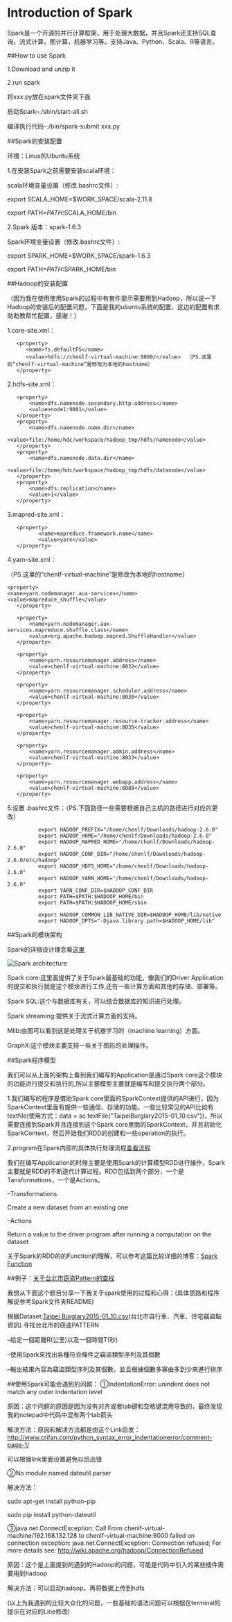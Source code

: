 # Introduction of Spark

Spark是一个开源的并行计算框架，用于处理大数据，并且Spark还支持SQL查询，流式计算，图计算，机器学习等。支持Java、Python、Scala、R等语言。

##How to use Spark

1.Download and unzip it

2.run spark

将xxx.py放在spark文件夹下面

启动Spark–./sbin/start-all.sh    

编译执行代码–./bin/spark-submit xxx.py 

##Spark的安装配置

环境：Linux的Ubuntu系统

1.在安装Spark之前需要安装scala环境：

scala环境变量设置（修改.bashrc文件）:

   export SCALA_HOME=$WORK_SPACE/scala-2.11.8
   
   export PATH=$PATH:$SCALA_HOME/bin
   
2.Spark 版本：spark-1.6.3

Spark环境变量设置（修改.bashrc文件）:

   export SPARK_HOME=$WORK_SPACE/spark-1.6.3
   
   export PATH=$PATH:$SPARK_HOME/bin
 
##Hadoop的安装配置
 
（因为我在使用使用Spark的过程中有套件提示需要用到Hadoop，所以说一下Hadoop的安装后的配置问题，下面是我的ubuntu系统的配置，这边的配置有求助助教帮忙配置，感谢！）

1.core-site.xml：

       <property>
          <name>fs.defaultFS</name>
          <value>hdfs://chenlf-virtual-machine:9000/</value>  （PS.这里的“chenlf-virtual-machine”是修改为本地的hostname）
       </property>

2.hdfs-site.xml：

       <property>
           <name>dfs.namenode.secondary.http-address</name>
           <value>node1:9001</value>
       </property>
       <property>
           <name>dfs.namenode.name.dir</name>
           <value>file:/home/hdc/workspace/hadoop_tmp/hdfs/namenode</value>
       </property>
       <property>
           <name>dfs.namenode.data.dir</name>
           <value>file:/home/hdc/workspace/hadoop_tmp/hdfs/datanode</value>
       </property>
       <property>
           <name>dfs.replication</name>
           <value>1</value>
       </property>
    


          

3.mapred-site.xml：

       <property>
              <name>mapreduce.framework.name</name>
              <value>yarn</value>
       </property>

4.yarn-site.xml：

（PS.这里的“chenlf-virtual-machine”是修改为本地的hostname）

    <property>
    <name>yarn.nodemanager.aux-services</name>
    <value>mapreduce_shuffle</value>
       </property>

       <property>
           <name>yarn.nodemanager.aux-services.mapreduce.shuffle.class</name>
           <value>org.apache.hadoop.mapred.ShuffleHandler</value>
       </property>

       <property>
           <name>yarn.resourcemanager.address</name>
           <value>chenlf-virtual-machine:8032</value>
       </property>

       <property>
           <name>yarn.resourcemanager.scheduler.address</name>
           <value>chenlf-virtual-machine:8030</value>
       </property>

       <property>
           <name>yarn.resourcemanager.resource-tracker.address</name>
           <value>chenlf-virtual-machine:8035</value>
       </property>

       <property>
           <name>yarn.resourcemanager.admin.address</name>
           <value>chenlf-virtual-machine:8033</value>
       </property>

       <property>
           <name>yarn.resourcemanager.webapp.address</name>
           <value>chenlf-virtual-machine:8088</value>
       </property>
              
 5.设置 .bashrc文件：（PS.下面路径一些需要根据自己主机的路径进行对应的更改）
 
              export HADOOP_PREFIX="/home/chenlf/Downloads/hadoop-2.6.0"
              export HADOOP_HOME="/home/chenlf/Downloads/hadoop-2.6.0"
              export HADOOP_MAPRED_HOME="/home/chenlf/Downloads/hadoop-2.6.0"
              export HADOOP_CONF_DIR="/home/chenlf/Downloads/hadoop-2.6.0/etc/hadoop"
              export HADOOP_HDFS_HOME="/home/chenlf/Downloads/hadoop-2.6.0"
              export HADOOP_YARN_HOME="/home/chenlf/Downloads/hadoop-2.6.0"
              export YARN_CONF_DIR=$HADOOP_CONF_DIR
              export PATH=$PATH:$HADOOP_HOME/bin
              export PATH=$PATH:$HADOOP_HOME/sbin

              export HADOOP_COMMON_LIB_NATIVE_DIR=$HADOOP_HOME/lib/native
              export HADOOP_OPTS="-Djava.library.path=$HADOOP_HOME/lib"
 
##Spark的模块架构

Spark的详细设计理念看[这里](http://blog.csdn.net/beliefer/article/details/50561247)

![Spark architecture](https://github.com/chenlifeng/F74058011_HW_Introduction-of-Spark/blob/master/feature/Spark%20architecture.png)

Spark core:这里面提供了关于Spark最基础的功能，像我们的Driver Application的提交和执行就是这个模块进行工作,还有一些计算方面和其他的存储、部署等。

Spark SQL:这个与数据库有关，可以结合数据库的知识进行处理。

Spark streaming:提供关于流式计算方面的支持。

Mlib:由图可以看到这是处理关于机器学习的（machine learning）方面。

GraphX:这个模块主要支持一些关于图形的处理操作。

##Spark程序模型

我们可以从上面的架构上看到我们编写的Application是通过Spark core这个模块的功能进行提交和执行的,所以主要模型主要就是编写和提交执行两个部分。

1.我们编写的程序是借助Spark core里面的SparkContext提供的API进行，因为SparkContext里面有提供一些通信、存储的功能。一些比较常见的API比如有textfile(使用方式：data =
sc.textFile("TaipeiBurglary2015-01_10.csv"))，所以需要连接到Spark并且连接到这个Spark core里面的SparkContext，并且初始化SparkContext，然后开始我们RDD的创建和一些operation的执行。

2.program在Spark内部的具体执行处理流程[查看流程](http://m.blog.csdn.net/article/details?id=52422703)

我们在编写Application的时候主要是使用Spark的计算模型RDD进行操作，Spark主要就是RDD的不断迭代计算过程。RDD包括到两个部分，一个是Tansformations，一个是Actions。

–Transformations

Create a new dataset from an existing one

–Actions

Return a value to the driver program after running a computation on the dataset

 
关于Spark的RDD的的Function的理解，可以参考这篇比较详细的博客：[Spark Function](https://www.iteblog.com/archives/1396) 
 
##例子：[关于台北市窃盗Pattern的查找](https://github.com/chenlifeng/F74058011_HW_Introduction-of-Spark/tree/master/Spark)
 
 
 
我想从下面这个题目分享一下我关于spark使用的过程和心得：(具体思路和程序解说参考Spark文件夹README)

根据Dataset:[Taipei Burglary2015-01_10.csv](https://drive.google.com/open?id=0ByW2ffFcRkFgOVc1RHFEa0dLTUk)(台北市自行車、汽車、住宅竊盜點資訊)
寻找台北市的窃盗PATTERN

–給定一個距離R(公里)以及一個時間T(秒)   
   
–使用Spark來找出各種符合條件之竊盜類型序列及其個數  
   
–輸出結果內容為竊盜類型序列及其個數，並且根據個數多寡由多到少來進行排序 
 
 
##使用Spark可能会遇到的问题：
 ①IndentationError: unindent does not match any outer indentation level
 
   原因：这个问题的原因是因为没有对齐或者tab键和空格键混用导致的，最终发现我的notepad中代码中混有两个tab箭头
   
   解决方法：原因和解决方法都是由这个Link启发：http://www.crifan.com/python_syntax_error_indentationerror/comment-page-1/
   
   可以根据link里面设置避免以后出错
                          
 ②No module named dateutil.parser
 
   解决方法：
   
   sudo apt-get install python-pip 
   
   sudo pip install python-dateutil
   

  
 ③java.net.ConnectException: Call From chenlf-virtual-machine/192.168.132.128 to chenlf-virtual-machine:9000 failed on connection exception: java.net.ConnectException: Connection refused; For more details see:  http://wiki.apache.org/hadoop/ConnectionRefused
 
原因：这个是上面提到的遇到的Hadoop的问题，可能是代码中引入的某些插件需要用到hadoop

解决方法：可以启动hadoop，再将数据上传到hdfs
  
  
  
  (以上为我遇到的比较大众化的问题，一些基础的语法问题可以根据在terminal的提示在对应的Line修改)
         
         

    




                  
 
     
 
 
     
